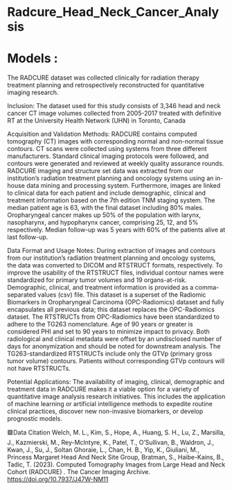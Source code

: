 # Radcure_Head_Neck_Cancer_Analysis

# Models : 

The RADCURE dataset was collected clinically for radiation therapy treatment planning and retrospectively reconstructed for quantitative imaging research.

Inclusion: The dataset used for this study consists of 3,346 head and neck cancer CT image volumes collected from 2005-2017 treated with definitive RT at the University Health Network (UHN) in Toronto, Canada

Acquisition and Validation Methods: RADCURE contains computed tomography (CT) images with corresponding normal and non-normal tissue contours. CT scans were collected using systems from three different manufacturers. Standard clinical imaging protocols were followed, and contours were generated and reviewed at weekly quality assurance rounds. RADCURE imaging and structure set data was extracted from our institution’s radiation treatment planning and oncology systems using an in-house data mining and processing system. Furthermore, images are linked to clinical data for each patient and include demographic, clinical and treatment information based on the 7th edition TNM staging system. The median patient age is 63, with the final dataset including 80% males. Oropharyngeal cancer makes up 50% of the population with larynx, nasopharynx, and hypopharynx cancer, comprising 25, 12, and 5% respectively. Median follow-up was 5 years with 60% of the patients alive at last follow-up.

Data Format and Usage Notes: During extraction of images and contours from our institution’s radiation treatment planning and oncology systems, the data was converted to DICOM and RTSTRUCT formats, respectively. To improve the usability of the RTSTRUCT files, individual contour names were standardized for primary tumor volumes and 19 organs-at-risk. Demographic, clinical, and treatment information is provided as a comma-separated values (csv) file. This dataset is a superset of the Radiomic Biomarkers in Oropharyngeal Carcinoma (OPC-Radiomics) dataset and fully encapsulates all previous data; this dataset replaces the OPC-Radiomics dataset. The RTSTRUCTs from OPC-Radiomics have been standardized to adhere to the TG263 nomenclature. Age of 90 years or greater is considered PHI and set to 90 years to minimize impact to privacy. Both radiological and clinical metadata were offset by an undisclosed number of days for anonymization and should be noted for downstream analysis. The TG263-standardized RTSTRUCTs include only the GTVp (primary gross tumor volume) contours. Patients without corresponding GTVp contours will not have RTSTRUCTs.

Potential Applications: The availability of imaging, clinical, demographic and treatment data in RADCURE makes it a viable option for a variety of quantitative image analysis research initiatives. This includes the application of machine learning or artificial intelligence methods to expedite routine clinical practices, discover new non-invasive biomarkers, or develop prognostic models.

🟩Data Citation
Welch, M. L., Kim, S., Hope, A., Huang, S. H., Lu, Z., Marsilla, J., Kazmierski, M., Rey-McIntyre, K., Patel, T., O’Sullivan, B., Waldron, J., Kwan, J., Su, J., Soltan Ghoraie, L., Chan, H. B., Yip, K., Giuliani, M., Princess Margaret Head And Neck Site Group, Bratman, S., Haibe-Kains, B., Tadic, T. (2023). Computed Tomography Images from Large Head and Neck Cohort (RADCURE) . The Cancer Imaging Archive. https://doi.org/10.7937/J47W-NM11
